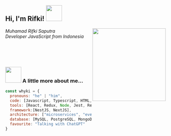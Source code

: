 <h2> Hi, I'm Rifki! <img src="https://emojis.slackmojis.com/emojis/images/1643515118/11386/among_us_orange_dance.gif?1643515118" width="50"></h2>
<img align='right' src="https://media.giphy.com/media/v1.Y2lkPTc5MGI3NjExeGFwdjN1YWtqbWFoeGRzMzNobnI5d3k4dWYxYTMza2NhNGJ3b3BqdyZlcD12MV9naWZzX3NlYXJjaCZjdD1n/2IudUHdI075HL02Pkk/giphy.gif" width="230">
<p><em>Muhamad Rifki Saputra</br>Developer JavaScript from Indonesia 
</em></p>
<br>
<br>
<br>

### <img src="https://media.giphy.com/media/PkLP9SxRIrHEs/giphy.gif" width="50"> A little more about me...  

```javascript
const whyki = {
  pronouns: "he" | "him",
  code: [Javascript, Typescript, HTML, CSS, Python, Java],
  tools: [React, Redux, Node, Jest, React Native],
  framework:[NestJS, NextJS],
  architecture: ["microservices", "event-driven", "design system pattern"],
  database: [MySQL, PostgreSQL, MongoDB, Firebase, Supabase],
  favourite: "Talking with ChatGPT"
}
```

